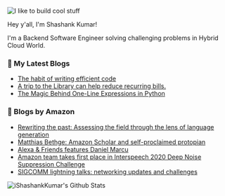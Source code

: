 ![I like to build cool stuff](https://res.cloudinary.com/dt8g3rhcy/image/upload/v1595929574/i_like_to_build_cool_shit._1_nzbwjh.png)

Hey y'all, I'm Shashank Kumar! 

I'm a Backend Software Engineer solving challenging problems in Hybrid Cloud World.

### 📕 My Latest Blogs
<!-- BLOG-POST-LIST:START -->
- [The habit of writing efficient code](https://medium.com/@ishashankkumar/the-habit-of-writing-efficient-code-153b05f04269?source=rss-d24dda280d5f------2)
- [A trip to the Library can help reduce recurring bills.](https://medium.com/swlh/a-trip-to-the-library-can-help-reduce-recurring-bills-23bca495cdf5?source=rss-d24dda280d5f------2)
- [The Magic Behind One-Line Expressions in Python](https://medium.com/swlh/the-magic-behind-one-line-expressions-in-python-816c10180c5c?source=rss-d24dda280d5f------2)
<!-- BLOG-POST-LIST:END -->

### 📕 Blogs by Amazon
<!-- AMAZON-BLOG-POST-LIST:START -->
- [Rewriting the past: Assessing the field through the lens of language generation](https://www.amazon.science/videos-webinars/rewriting-the-past-assessing-the-field-through-the-lens-of-language-generation)
- [Matthias Bethge: Amazon Scholar and self-proclaimed protopian](https://www.amazon.science/working-at-amazon/matthias-bethge-amazon-scholar-and-self-proclaimed-protopian)
- [Alexa & Friends features Daniel Marcu](https://www.amazon.science/videos-webinars/alexa-friends-features-daniel-marcu)
- [Amazon team takes first place in Interspeech 2020 Deep Noise Suppression Challenge](https://www.amazon.science/blog/amazon-team-takes-first-place-in-interspeech-2020-deep-noise-suppression-challenge)
- [SIGCOMM lightning talks: networking updates and challenges](https://www.amazon.science/videos-webinars/sigcomm-lightning-talks-networking-updates-and-challenges)
<!-- AMAZON-BLOG-POST-LIST:END -->



<img align="center" alt="iShashankKumar's Github Stats" src="https://github-readme-stats.vercel.app/api?username=ishashankkumar&show_icons=true&hide_border=true" />
